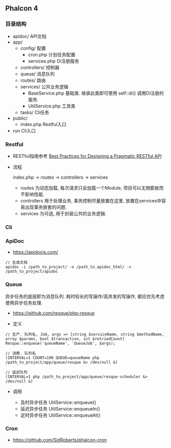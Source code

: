 ## Phalcon 4

### 目录结构

- apidoc/                   API文档
- app/
  - config/                 配置
    - cron.php              计划任务配置
    - services.php          Di注册服务
  - controllers/            控制器
  - queue/                  消息队列
  - routes/                 路由
  - services/               公共业务逻辑
    - BaseService.php       基础类. 继承此类即可使用 self::di() 调用Di注册的服务.
    - UtilService.php       工具类
  - tasks/                  Cli任务
- public/
  - index.php               Restful入口
- run                       Cli入口

### Restful

- RESTful指南参考 <a href="https://www.vinaysahni.com/best-practices-for-a-pragmatic-restful-api" target="_blank">Best Practices for Designing a Pragmatic RESTful API</a>

- 流程
  
  index.php -> routes -> controllers -> services
  
  - routes 为动态加载, 每次请求只会加载一个Module, 项目可以无限膨胀而不影响性能.
  - controllers 用于处理业务, 事务控制尽量放置在这里, 放置在services中容易出现事务嵌套的问题.
  - services 为可选, 用于封装公共的业务逻辑.

### Cli

### ApiDoc

- https://apidocjs.com/

```
// 生成文档
apidoc -i /path_to_project/ -o /path_to_apidoc_html/ -c /path_to_project/apidoc
```

### Queue

异步任务的底层即为消息队列. 耗时较长的写操作/高并发的写操作, 都应优先考虑使用异步任务处理.

- https://github.com/resque/php-resque

- 定义

```
// 生产. 队列名, Job, args => [string $serviceName, string $methodName, array $params, bool $transaction, int $retriedCount]
Resque::enqueue('queueName', 'QueueJob', $args);

// 消费. 队列名
(INTERVAL=1 COUNT=100 QUEUE=queueName php /path_to_project/app/queue/resque &> /dev/null &)

// 延迟队列
(INTERVAL=1 php /path_to_project/app/queue/resque-scheduler &> /dev/null &)
```

- 调用

  - 及时异步任务 UtilService::enqueue()
  - 延迟异步任务 UtilService::enqueueIn()
  - 定时异步任务 UtilService::enqueueAt()

### Cron

- https://github.com/SidRoberts/phalcon-cron
